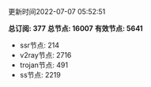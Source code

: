 更新时间2022-07-07 05:52:51

**总订阅: 377**
**总节点: 16007**
**有效节点: 5641**
- ssr节点: 214
- v2ray节点: 2716
- trojan节点: 491
- ss节点: 2219
